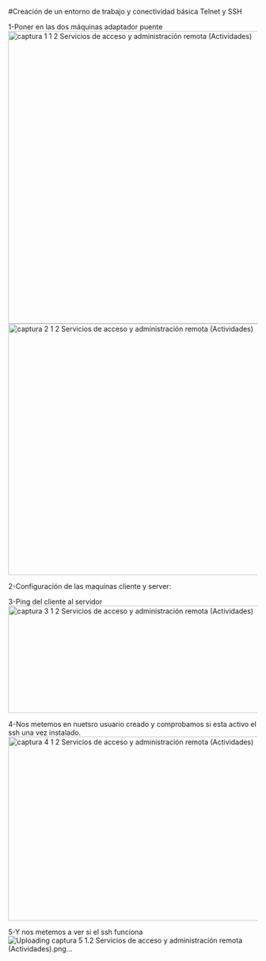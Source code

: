 #Creación de un entorno de trabajo y conectividad básica Telnet y SSH

1-Poner en las dos máquinas adaptador puente
<img width="828" height="590" alt="captura 1 1 2 Servicios de acceso y administración remota (Actividades)" src="https://github.com/user-attachments/assets/8982b100-5561-492b-8690-145a0a5f4da2" />
<img width="884" height="507" alt="captura 2 1 2 Servicios de acceso y administración remota (Actividades)" src="https://github.com/user-attachments/assets/0371c976-7b27-443c-a62f-3cc1fb9f9aa2" />

2-Configuración de las maquinas cliente y server:



3-Ping del cliente al servidor
<img width="553" height="216" alt="captura 3 1 2 Servicios de acceso y administración remota (Actividades)" src="https://github.com/user-attachments/assets/802a4294-e64a-4ccc-a0b5-ef761570b572" />

4-Nos metemos en nuetsro usuario creado y comprobamos si esta activo el ssh una vez instalado.
<img width="917" height="371" alt="captura 4 1 2 Servicios de acceso y administración remota (Actividades)" src="https://github.com/user-attachments/assets/aa19fda6-93c8-4fe1-9385-9cbbb80d9356" />

5-Y nos metemos a ver si el ssh funciona
![Uploading captura 5 1.2 Servicios de acceso y administración remota (Actividades).png…]()

